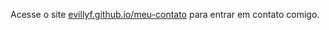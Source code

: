 Acesse o site [evillyf.github.io/meu-contato](https://evillyf.github.io/meu-contato/) para entrar em contato comigo.
